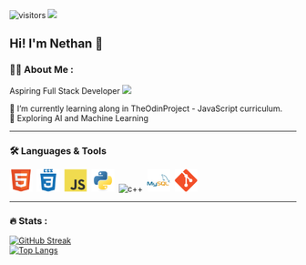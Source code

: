 ![visitors](https://visitor-badge.laobi.icu/badge?page_id=${your.username}.${your.repo.id}) ![](https://komarev.com/ghpvc/?username=suix0)

## Hi! I'm Nethan 👋


### 👨‍💻 About Me :
Aspiring Full Stack Developer <img src="https://media.giphy.com/media/WUlplcMpOCEmTGBtBW/giphy.gif">



🔭 I’m currently learning along in TheOdinProject - JavaScript curriculum. <br>
🌱 Exploring AI and Machine Learning
<hr>

### 🛠️ Languages & Tools
<div>
  <img src="https://github.com/devicons/devicon/blob/master/icons/html5/html5-original.svg" title="HTML5" alt="HTML" width="40" height="40"/>&nbsp;
  <img src="https://github.com/devicons/devicon/blob/master/icons/css3/css3-plain-wordmark.svg"  title="CSS3" alt="CSS" width="40" height="40"/>&nbsp;
  <img src="https://github.com/devicons/devicon/blob/master/icons/javascript/javascript-original.svg" title="JavaScript" alt="JavaScript" width="40" height="40"/>&nbsp;
  <img src="https://github.com/devicons/devicon/blob/master/icons/python/python-original.svg" title="Python" alt="Python" width="40" height="40"/>&nbsp;
  <img src="https://cdn.jsdelivr.net/gh/devicons/devicon@latest/icons/cplusplus/cplusplus-original.svg" alt="c++" width="40" height="40"/">&nbsp;
  <img src="https://github.com/devicons/devicon/blob/master/icons/mysql/mysql-original-wordmark.svg" title="MySQL"  alt="MySQL" width="40" height="40"/>&nbsp;
  <img src="https://github.com/devicons/devicon/blob/master/icons/git/git-original.svg" title="Git" **alt="Git" width="40" height="40"/>
</div>

<hr>

### :fire: Stats :
[![GitHub Streak](https://github-readme-streak-stats.herokuapp.com?user=suix0&theme=dark&border_radius=2.5)](https://git.io/streak-stats)
<br>
[![Top Langs](https://github-readme-stats.vercel.app/api/top-langs/?username=suix0&layout=compact&theme=vision-friendly-dark)](https://github.com/anuraghazra/github-readme-stats)





